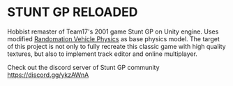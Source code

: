 # STUNT GP RELOADED
Hobbist remaster of Team17's 2001 game Stunt GP on Unity engine. Uses modified [Randomation Vehicle Physics](https://github.com/JustInvoke/Randomation-Vehicle-Physics) as base physics model. The target of this project is not only to fully recreate this classic game with high quality textures, but also to implement track editor and online multiplayer.

Check out the discord server of Stunt GP community https://discord.gg/ykzAWnA
